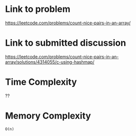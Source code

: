 # Link to problem
https://leetcode.com/problems/count-nice-pairs-in-an-array/

# Link to submitted discussion
https://leetcode.com/problems/count-nice-pairs-in-an-array/solutions/4314055/c-using-hashmap/

# Time Complexity
??

# Memory Complexity
`O(n)`
